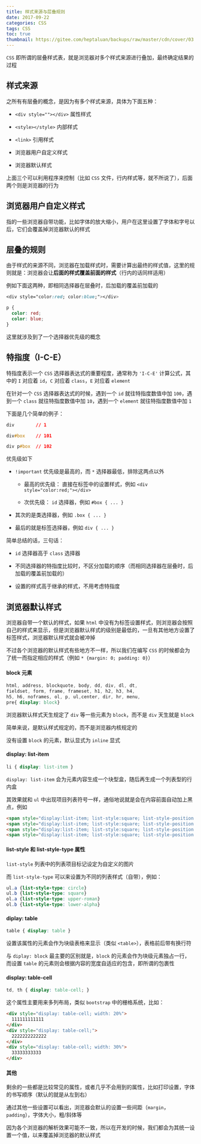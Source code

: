 ```yaml
---
title: 样式来源与层叠规则
date: 2017-09-22
categories: CSS
tags: CSS
toc: true
thumbnail: https://gitee.com/heptaluan/backups/raw/master/cdn/cover/03.jpg
---
```


`CSS` 即所谓的层叠样式表，就是浏览器对多个样式来源进行叠加，最终确定结果的过程

<!--more-->

## 样式来源

之所有有层叠的概念，是因为有多个样式来源，具体为下面五种：

* `<div style=""></div>` 属性样式

* `<style></style>` 内部样式

* `<link>` 引用样式

* 浏览器用户自定义样式

* 浏览器默认样式

上面三个可以利用程序来控制（比如 `CSS` 文件，行内样式等，就不所说了），后面两个则是浏览器的行为


## 浏览器用户自定义样式

指的一些浏览器自带功能，比如字体的放大缩小，用户在这里设置了字体和字号以后，它们会覆盖掉浏览器默认的样式


## 层叠的规则

由于样式的来源不同，浏览器在加载样式时，需要计算出最终的样式值，这里的规则就是：浏览器会让**后面的样式覆盖前面的样式**（行内的话同样适用）

例如下面这两种，即相同选择器在层叠时，后加载的覆盖前加载的

```css
<div style="color:red; color:blue;"></div>

p {
  color: red;
  color: blue;
}
```

这里就涉及到了一个选择器优先级的概念

## 特指度（I-C-E）

特指度表示一个 `CSS` 选择器表达式的重要程度，通常称为 `'I-C-E'` 计算公式，其中的 `I` 对应着 `id`，`C` 对应着 `class`，`E` 对应着 `element`

在针对一个 `CSS` 选择器表达式的时候，遇到一个 `id` 就往特指度数值中加 `100`，遇到一个 `class` 就往特指度数值中加 `10`，遇到一个 `element` 就往特指度数值中加 `1`

下面是几个简单的例子：

```css
div        // 1

div#box    // 101

div p#box  // 102
```

优先级如下

* `!important` 优先级是最高的，而 `*` 选择器最低，排除这两点以外

  * 最高的优先级： 直接在标签中的设置样式，例如 `<div style="color:red;"></div>`

  * 次优先级： `id` 选择器，例如 `#box { ... }`

* 其次的是类选择器，例如 `.box { ... }`

* 最后的就是标签选择器，例如 `div { ... }`


简单总结的话，三句话：

* `id` 选择器高于 `class` 选择器

* 不同选择器的特指度比较时，不区分加载的顺序（而相同选择器在层叠时，后加载的覆盖前加载的）

* 设置的样式高于继承的样式，不用考虑特指度


## 浏览器默认样式

浏览器自带一个默认的样式，如果 `html` 中没有为标签设置样式，则浏览器会按照自己的样式来显示，但是浏览器默认样式的级别是最低的，一旦有其他地方设置了标签样式，浏览器默认样式就会被冲掉

不过各个浏览器的默认样式有些地方不一样，所以我们在编写 `CSS` 的时候都会为了统一而指定相应的样式（例如 `* {margin: 0; padding: 0}`）

#### block 元素

```css
html, address, blockquote, body, dd, div, dl, dt, 
fieldset, form, frame, frameset, h1, h2, h3, h4, 
h5, h6, noframes, ol, p, ul,center, dir, hr, menu, 
pre{ display: block} 
```

浏览器默认样式天生规定了 `div` 等一些元素为 `block`，而不是 `div` 天生就是 `block`

简单来说，是默认样式规定的，而不是浏览器内核规定的

没有设置 `block` 的元素，默认显式为 `inline` 显式


#### display: list-item

```css
li { display: list-item } 
```

`display: list-item` 会为元素内容生成一个块型盒，随后再生成一个列表型的行内盒

其效果就和 `ul` 中出现项目列表符号一样，通俗地说就是会在内容前面自动加上黑点，例如

```html
<span style="display:list-item; list-style:square; list-style-position:inside;">1</span>
<span style="display:list-item; list-style:square; list-style-position:inside;">2</span>
<span style="display:list-item; list-style:square; list-style-position:inside;">3</span>
<span style="display:list-item; list-style:square; list-style-position:inside;">4</span>
```

#### list-style 和 list-style-type 属性

`list-style` 列表中的列表项目标记设定为自定义的图片

而 `list-style-type` 可以来设置为不同的列表样式（自带），例如：

```css
ul.a {list-style-type: circle}
ul.b {list-style-type: square}
ol.a {list-style-type: upper-roman}
ol.b {list-style-type: lower-alpha}
```

#### diplay: table

```css
table { display: table } 
```

设置该属性的元素会作为块级表格来显示（类似 `<table>`），表格前后带有换行符

与 `diplay: block` 最主要的区别就是，`block` 的元素会作为块级元素独占一行，而设置 `table` 的元素则会根据内容的宽度自适应的包含，即所谓的包裹性

#### display: table-cell

```css
td, th { display: table-cell; } 
```

这个属性主要用来多列布局，类似 `bootstrap` 中的栅格系统，比如：

```html
<div style="display: table-cell; width: 20%">
  111111111111
</div>
<div style="display: table-cell;">
  2222222222222
</div>
<div style="display: table-cell; width: 30%">
  33333333333
</div>
```

#### 其他

剩余的一些都是比较常见的属性，或者几乎不会用到的属性，比如打印设置，字体的书写顺序（默认的就是从左到右）

通过其他一些设置可以看出，浏览器会默认的设置一些间距（`margin`，`padding`），字体大小，粗/斜体等

因为各个浏览器的解析效果可能不一致，所以在开发的时候，我们都会为其统一设置一个值，以来覆盖掉浏览器的默认样式

